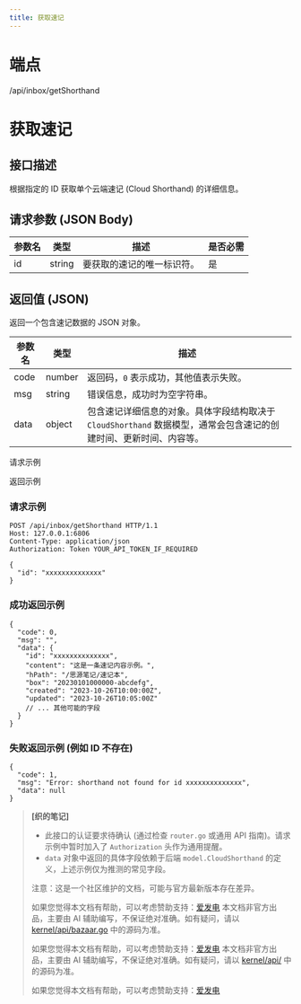 ```yaml
---
title: 获取速记
---
```

# 端点

/api/inbox/getShorthand

# 获取速记

## 接口描述

根据指定的 ID 获取单个云端速记 (Cloud Shorthand) 的详细信息。

## 请求参数 (JSON Body)

| 参数名 | 类型 | 描述 | 是否必需 |
| --- | --- | --- | --- |
| id | string | 要获取的速记的唯一标识符。 | 是 |

## 返回值 (JSON)

返回一个包含速记数据的 JSON 对象。

| 参数名 | 类型 | 描述 |
| --- | --- | --- |
| code | number | 返回码，`0` 表示成功，其他值表示失败。 |
| msg | string | 错误信息，成功时为空字符串。 |
| data | object | 包含速记详细信息的对象。具体字段结构取决于 `CloudShorthand` 数据模型，通常会包含速记的创建时间、更新时间、内容等。 |

请求示例

返回示例

### 请求示例

```
POST /api/inbox/getShorthand HTTP/1.1
Host: 127.0.0.1:6806
Content-Type: application/json
Authorization: Token YOUR_API_TOKEN_IF_REQUIRED

{
  "id": "xxxxxxxxxxxxxx"
}
```

### 成功返回示例

```
{
  "code": 0,
  "msg": "",
  "data": {
    "id": "xxxxxxxxxxxxxx",
    "content": "这是一条速记内容示例。",
    "hPath": "/思源笔记/速记本",
    "box": "20230101000000-abcdefg",
    "created": "2023-10-26T10:00:00Z",
    "updated": "2023-10-26T10:05:00Z"
    // ... 其他可能的字段
  }
}
```

### 失败返回示例 (例如 ID 不存在)

```
{
  "code": 1,
  "msg": "Error: shorthand not found for id xxxxxxxxxxxxxx",
  "data": null
}
```

> **\[织的笔记\]**
> 
> -   此接口的认证要求待确认 (通过检查 `router.go` 或通用 API 指南)。请求示例中暂时加入了 `Authorization` 头作为通用提醒。
> -   `data` 对象中返回的具体字段依赖于后端 `model.CloudShorthand` 的定义，上述示例仅为推测的常见字段。
> 
> 注意：这是一个社区维护的文档，可能与官方最新版本存在差异。
> 
> 如果您觉得本文档有帮助，可以考虑赞助支持：[爱发电](https://afdian.com/a/leolee9086?tab=feed)
> 本文档非官方出品，主要由 AI 辅助编写，不保证绝对准确。如有疑问，请以 [kernel/api/bazaar.go](https://github.com/siyuan-note/siyuan/blob/master/kernel/api/bazaar.go) 中的源码为准。
> 
> 如果您觉得本文档有帮助，可以考虑赞助支持：[爱发电](https://afdian.com/a/leolee9086?tab=feed)
> 本文档非官方出品，主要由 AI 辅助编写，不保证绝对准确。如有疑问，请以 [kernel/api/](https://github.com/siyuan-note/siyuan/blob/master/kernel/api/) 中的源码为准。
> 
> 如果您觉得本文档有帮助，可以考虑赞助支持：[爱发电](https://afdian.com/a/leolee9086?tab=feed)
